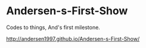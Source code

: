# Andersen-s-First-Show
Codes to things, And's first milestone.

http://andersen1997.github.io/Andersen-s-First-Show/
